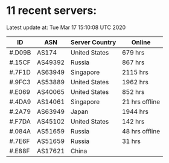 # 11 recent servers:

Latest update at: Tue Mar 17 15:10:08 UTC 2020

| ID | ASN | Server Country | Online |
| -- | --- | -------------- | ------ |
| #.D09B | AS174 | United States | 679 hrs |
| #.15CF | AS49392 | Russia | 867 hrs |
| #.7F1D | AS63949 | Singapore | 2115 hrs |
| #.9FC3 | AS53889 | United States | 1962 hrs |
| #.E069 | AS40065 | United States | 852 hrs |
| #.4DA9 | AS14061 | Singapore | 21 hrs offline |
| #.2A79 | AS63949 | Japan | 1944 hrs |
| #.F7DA | AS45102 | United States | 142 hrs |
| #.084A | AS51659 | Russia | 48 hrs offline |
| #.7E6F | AS51659 | Russia | 31 hrs |
| #.E88F | AS17621 | China | |


